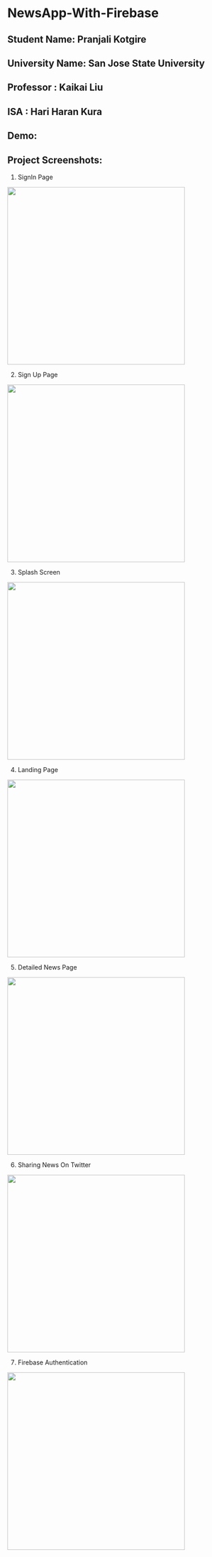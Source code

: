# NewsApp-With-Firebase
## Student Name: Pranjali Kotgire
## University Name: San Jose State University
## Professor : Kaikai Liu
## ISA : Hari Haran Kura
## Demo:
## Project Screenshots:
1. SignIn Page
<img src="https://github.com/kotgirep/newsApp-With-Firebase/blob/main/277Images/SignIn.png" width="400">

2. Sign Up Page
<img src="https://github.com/kotgirep/newsApp-With-Firebase/blob/main/277Images/SignUp.png" width="400">

3. Splash Screen
<img src="https://github.com/kotgirep/newsApp-With-Firebase/blob/main/277Images/SplashScreen.png" width="400">

4. Landing Page
<img src="https://github.com/kotgirep/newsApp-With-Firebase/blob/main/277Images/Landing-page.png" width="400">

5. Detailed News Page
<img src="https://github.com/kotgirep/newsApp-With-Firebase/blob/main/277Images/DetailPage.png" width="400">

6. Sharing News On Twitter
<img src="https://github.com/kotgirep/newsApp-With-Firebase/blob/main/277Images/Twitter.png" width="400">

7. Firebase Authentication
<img src="https://github.com/kotgirep/newsApp-With-Firebase/blob/main/277Images/SplashScreen.png" width="400">
